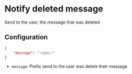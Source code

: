 # Notify deleted message

Send to the user, the message that was deleted

## Configuration

```json
{
    "message": ":eyes:"
}
```

* `message`: Prefix send to the user was delete their message
